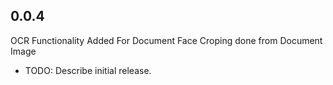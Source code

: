 ## 0.0.4
OCR Functionality Added For Document
Face Croping done from Document Image

* TODO: Describe initial release.
